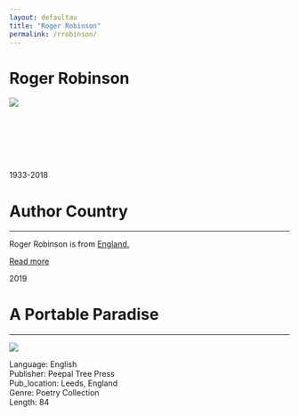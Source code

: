 ```yaml
---
layout: defaultau
title: "Roger Robinson"
permalink: /rrobinson/
---
```

<!-- partial:index.partial.html -->
<div class="content">
     <h1>Roger Robinson</h1>
    <div class="quote">
        <div><img src="https://www.peepaltreepress.com/sites/default/files/styles/author_large/public/Roger%20Robinson%20author%20photo%20by%20Naomi%20Woddis.jpeg?itok=RMLeQVdx" class="logo"></div>
    </div>
    <div class="timeline">
        <div style="padding-bottom:100px;"></div>
        <div class="block">
             <div class="date right"><p class="right"> 1933-2018</p></div>
            <div class="dot"></div>
            <div class="left first">
            <div class="author_country">
                <h1>Author Country</h1><hr>
          <div class="aclocation">  <p>Roger Robinson is from <a href="{{ site.baseurl }}/11">England.</a></p></div>
              <div class="acreadmore">  <a href="https://en.wikipedia.org/wiki/Roger_Robinson_(poet)" target="_blank">Read more</a></div>
            </div>
            </div>
        <div class="block">
            <div class="date left"><p class="left">2019</p></div>
            <div class="dot"></div>
            <div class="right">
                <h1>A Portable Paradise</h1><hr>
                <p><img src="https://encrypted-tbn0.gstatic.com/images?q=tbn:ANd9GcQNXmCqtfIAzEWriYKgfwP6xF4lPNT-GtBZC8zbsVxOB2tSHXHB"></p>
                <p>
                Language: English<br/>
                Publisher: Peepal Tree Press<br/>
                Pub_location: Leeds, England<br/>
                Genre: Poetry Collection<br/>
                Length: 84<br/>                   </p>
            </div>
        </div>

